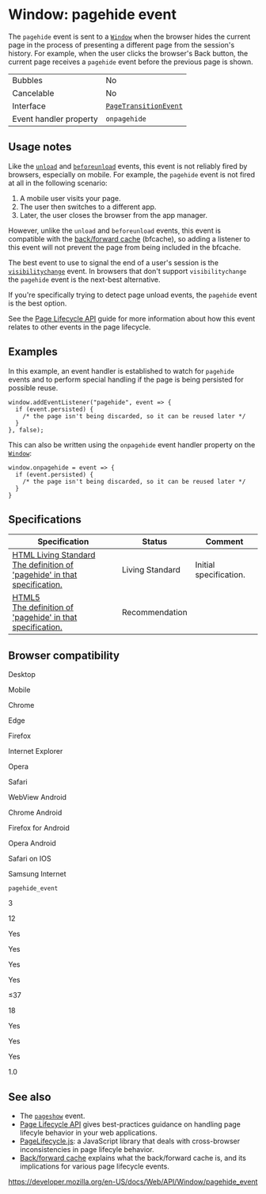 Window: pagehide event
======================

The `pagehide` event is sent to a [`Window`](../window) when the browser hides the current page in the process of presenting a different page from the session's history. For example, when the user clicks the browser's Back button, the current page receives a `pagehide` event before the previous page is shown.

<table><tbody><tr class="odd"><td>Bubbles</td><td>No</td></tr><tr class="even"><td>Cancelable</td><td>No</td></tr><tr class="odd"><td>Interface</td><td><a href="../pagetransitionevent"><code>PageTransitionEvent</code></a></td></tr><tr class="even"><td>Event handler property</td><td><span class="page-not-created"><code>onpagehide</code></span></td></tr></tbody></table>

Usage notes
-----------

Like the [`unload`](unload_event) and [`beforeunload`](beforeunload_event) events, this event is not reliably fired by browsers, especially on mobile. For example, the `pagehide` event is not fired at all in the following scenario:

1.  A mobile user visits your page.
2.  The user then switches to a different app.
3.  Later, the user closes the browser from the app manager.

However, unlike the `unload` and `beforeunload` events, this event is compatible with the [back/forward cache](https://web.dev/bfcache/) (bfcache), so adding a listener to this event will not prevent the page from being included in the bfcache.

The best event to use to signal the end of a user's session is the [`visibilitychange`](../document/visibilitychange_event) event. In browsers that don't support `visibilitychange` the `pagehide` event is the next-best alternative.

If you're specifically trying to detect page unload events, the `pagehide` event is the best option.

See the [Page Lifecycle API](https://developers.google.com/web/updates/2018/07/page-lifecycle-api) guide for more information about how this event relates to other events in the page lifecycle.

Examples
--------

In this example, an event handler is established to watch for `pagehide` events and to perform special handling if the page is being persisted for possible reuse.

    window.addEventListener("pagehide", event => {
      if (event.persisted) {
        /* the page isn't being discarded, so it can be reused later */
      }
    }, false);

This can also be written using the <span class="page-not-created">`onpagehide`</span> event handler property on the [`Window`](../window):

    window.onpagehide = event => {
      if (event.persisted) {
        /* the page isn't being discarded, so it can be reused later */
      }
    }

Specifications
--------------

<table><thead><tr class="header"><th>Specification</th><th>Status</th><th>Comment</th></tr></thead><tbody><tr class="odd"><td><a href="https://html.spec.whatwg.org/multipage/browsing-the-web.html#event-pagehide">HTML Living Standard<br />
<span class="small">The definition of 'pagehide' in that specification.</span></a></td><td><span class="spec-living">Living Standard</span></td><td>Initial specification.</td></tr><tr class="even"><td><a href="https://www.w3.org/TR/html52/browsers.html#event-pagehide">HTML5<br />
<span class="small">The definition of 'pagehide' in that specification.</span></a></td><td><span class="spec-rec">Recommendation</span></td><td></td></tr></tbody></table>

Browser compatibility
---------------------

Desktop

Mobile

Chrome

Edge

Firefox

Internet Explorer

Opera

Safari

WebView Android

Chrome Android

Firefox for Android

Opera Android

Safari on IOS

Samsung Internet

`pagehide_event`

3

12

Yes

Yes

Yes

Yes

≤37

18

Yes

Yes

Yes

1.0

See also
--------

-   The [`pageshow`](pageshow_event) event.
-   [Page Lifecycle API](https://developers.google.com/web/updates/2018/07/page-lifecycle-api#developer-recommendations-for-each-state) gives best-practices guidance on handling page lifecyle behavior in your web applications.
-   [PageLifecycle.js](https://github.com/GoogleChromeLabs/page-lifecycle): a JavaScript library that deals with cross-browser inconsistencies in page lifecyle behavior.
-   [Back/forward cache](https://web.dev/bfcache/) explains what the back/forward cache is, and its implications for various page lifecycle events.

<a href="https://developer.mozilla.org/en-US/docs/Web/API/Window/pagehide_event" class="_attribution-link">https://developer.mozilla.org/en-US/docs/Web/API/Window/pagehide_event</a>

